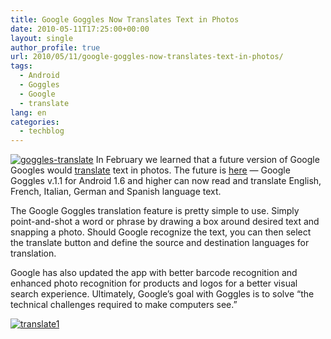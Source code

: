 ```yaml
---
title: Google Goggles Now Translates Text in Photos
date: 2010-05-11T17:25:00+00:00
layout: single
author_profile: true
url: 2010/05/11/google-goggles-now-translates-text-in-photos/
tags:
  - Android
  - Goggles
  - Google
  - translate
lang: en
categories: 
  - techblog
---
```

[![goggles-translate](http://lh4.ggpht.com/_vaUVXcmC3OI/S-mLv6KHsrI/AAAAAAAACKQ/fcIP13qZYxM/goggles-translate_thumb%5B3%5D.jpg?imgmax=800 "goggles-translate")](http://lh6.ggpht.com/_vaUVXcmC3OI/S-mLtjh2gBI/AAAAAAAACKM/eDQ6ExnzRZE/s1600-h/goggles-translate%5B5%5D.jpg) In February we learned that a future version of Google Googles would [translate](http://mashable.com/2010/02/17/google-goggles-translation/) text in photos. The future is [here](http://googlemobile.blogspot.com/2010/05/translate-real-world-with-google.html) — Google Goggles v.1.1 for Android 1.6 and higher can now read and translate English, French, Italian, German and Spanish language text. 

The Google Goggles translation feature is pretty simple to use. Simply point-and-shot a word or phrase by drawing a box around desired text and snapping a photo. Should Google recognize the text, you can then select the translate button and define the source and destination languages for translation. 

Google has also updated the app with better barcode recognition and enhanced photo recognition for products and logos for a better visual search experience. Ultimately, Google’s goal with Goggles is to solve “the technical challenges required to make computers see.” 

[![translate1](http://lh4.ggpht.com/_vaUVXcmC3OI/S-mMFKq-VII/AAAAAAAACKY/TdXfQFRNYeU/translate1_thumb%5B4%5D.png?imgmax=800 "translate1")](http://lh6.ggpht.com/_vaUVXcmC3OI/S-mL23kJeNI/AAAAAAAACKU/HXm74LbWuY8/s1600-h/translate1%5B6%5D.png)